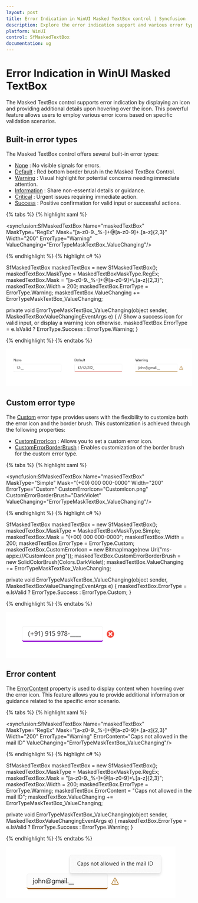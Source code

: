 ```yaml
---
layout: post
title: Error Indication in WinUI Masked TextBox control | Syncfusion
description: Explore the error indication support and various error types supported by the WinUI Masked TextBox control to enhance user experience and input validation.
platform: WinUI
control: SfMaskedTextBox
documentation: ug
---
```


# Error Indication in WinUI Masked TextBox

The Masked TextBox control supports error indication by displaying an icon and providing additional details upon hovering over the icon. This powerful feature allows users to employ various error icons based on specific validation scenarios.

## Built-in error types

The Masked TextBox control offers several built-in error types:

* [None](https://help.syncfusion.com/cr/winui/Syncfusion.UI.Xaml.Editors.ErrorType.html#Syncfusion_UI_Xaml_Editors_ErrorType_None) : No visible signals for errors.
* [Default](https://help.syncfusion.com/cr/winui/Syncfusion.UI.Xaml.Editors.ErrorType.html#Syncfusion_UI_Xaml_Editors_ErrorType_Default) : Red bottom border brush in the Masked TextBox Control.
* [Warning](https://help.syncfusion.com/cr/winui/Syncfusion.UI.Xaml.Editors.ErrorType.html#Syncfusion_UI_Xaml_Editors_ErrorType_Warning) : Visual highlight for potential concerns needing immediate attention.
* [Information](https://help.syncfusion.com/cr/winui/Syncfusion.UI.Xaml.Editors.ErrorType.html#Syncfusion_UI_Xaml_Editors_ErrorType_Information) : Share non-essential details or guidance.
* [Critical](https://help.syncfusion.com/cr/winui/Syncfusion.UI.Xaml.Editors.ErrorType.html#Syncfusion_UI_Xaml_Editors_ErrorType_Critical) : Urgent issues requiring immediate action.
* [Success](https://help.syncfusion.com/cr/winui/Syncfusion.UI.Xaml.Editors.ErrorType.html#Syncfusion_UI_Xaml_Editors_ErrorType_Success) : Positive confirmation for valid input or successful actions.

{% tabs %}
{% highlight xaml %}

<syncfusion:SfMaskedTextBox Name="maskedTextBox"
                            MaskType="RegEx" 
                            Mask="[a-z0-9._%-]+@[a-z0-9]+\.[a-z]{2,3}" 
                            Width="200"
                            ErrorType="Warning"
                            ValueChanging="ErrorTypeMaskTextBox_ValueChanging"/>

{% endhighlight %}
{% highlight c# %}

SfMaskedTextBox maskedTextBox = new SfMaskedTextBox();
maskedTextBox.MaskType = MaskedTextBoxMaskType.RegEx;
maskedTextBox.Mask = "[a-z0-9._%-]+@[a-z0-9]+\\.[a-z]{2,3}";
maskedTextBox.Width = 200;
maskedTextBox.ErrorType = ErrorType.Warning;
maskedTextBox.ValueChanging += ErrorTypeMaskTextBox_ValueChanging;

private void ErrorTypeMaskTextBox_ValueChanging(object sender, MaskedTextBoxValueChangingEventArgs e)
{
    // Show a success icon for valid input, or display a warning icon otherwise.
    maskedTextBox.ErrorType = e.IsValid ? ErrorType.Success : ErrorType.Warning;
}

{% endhighlight %}
{% endtabs %}

![WinUI Masked TextBox control with error type.](MaskedTextBox_images/winui_masked_textbox_errortype.png)

## Custom error type

The [Custom](https://help.syncfusion.com/cr/winui/Syncfusion.UI.Xaml.Editors.ErrorType.html#Syncfusion_UI_Xaml_Editors_ErrorType_Custom) error type provides users with the flexibility to customize both the error icon and the border brush. This customization is achieved through the following properties:

* [CustomErrorIcon](https://help.syncfusion.com/cr/winui/Syncfusion.UI.Xaml.Editors.SfMaskedTextBox.html#Syncfusion_UI_Xaml_Editors_SfMaskedTextBox_CustomErrorIcon) : Allows you to set a custom error icon.
* [CustomErrorBorderBrush](https://help.syncfusion.com/cr/winui/Syncfusion.UI.Xaml.Editors.SfMaskedTextBox.html#Syncfusion_UI_Xaml_Editors_SfMaskedTextBox_CustomErrorBorderBrush) : Enables customization of the border brush for the custom error type.


{% tabs %}
{% highlight xaml %}

<syncfusion:SfMaskedTextBox Name="maskedTextBox"
                            MaskType="Simple" 
                            Mask="(+00) 000 000-0000" 
                            Width="200"
                            ErrorType="Custom"
                            CustomErrorIcon="CustomIcon.png"
                            CustomErrorBorderBrush="DarkViolet"
                            ValueChanging="ErrorTypeMaskTextBox_ValueChanging"/>

{% endhighlight %}
{% highlight c# %}

SfMaskedTextBox maskedTextBox = new SfMaskedTextBox();
maskedTextBox.MaskType = MaskedTextBoxMaskType.Simple;
maskedTextBox.Mask = "(+00) 000 000-0000";
maskedTextBox.Width = 200;
maskedTextBox.ErrorType = ErrorType.Custom;
maskedTextBox.CustomErrorIcon = new BitmapImage(new Uri("ms-appx:///CustomIcon.png"));
maskedTextBox.CustomErrorBorderBrush = new SolidColorBrush(Colors.DarkViolet);
maskedTextBox.ValueChanging += ErrorTypeMaskTextBox_ValueChanging;

private void ErrorTypeMaskTextBox_ValueChanging(object sender, MaskedTextBoxValueChangingEventArgs e)
{
    maskedTextBox.ErrorType = e.IsValid ? ErrorType.Success : ErrorType.Custom;
}

{% endhighlight %}
{% endtabs %}

![WinUI Masked TextBox control with custom error type.](MaskedTextBox_images/winui_masked_textbox_errortype_custom.png)

## Error content

The [ErrorContent](https://help.syncfusion.com/cr/winui/Syncfusion.UI.Xaml.Editors.SfMaskedTextBox.html#Syncfusion_UI_Xaml_Editors_SfMaskedTextBox_ErrorContent) property is used to display content when hovering over the error icon. This feature allows you to provide additional information or guidance related to the specific error scenario.

{% tabs %}
{% highlight xaml %}

<syncfusion:SfMaskedTextBox Name="maskedTextBox"
                            MaskType="RegEx" 
                            Mask="[a-z0-9._%-]+@[a-z0-9]+\.[a-z]{2,3}" 
                            Width="200"
                            ErrorType="Warning"
                            ErrorContent="Caps not allowed in the mail ID"
                            ValueChanging="ErrorTypeMaskTextBox_ValueChanging"/>

{% endhighlight %}
{% highlight c# %}

SfMaskedTextBox maskedTextBox = new SfMaskedTextBox();
maskedTextBox.MaskType = MaskedTextBoxMaskType.RegEx;
maskedTextBox.Mask = "[a-z0-9._%-]+@[a-z0-9]+\\.[a-z]{2,3}";
maskedTextBox.Width = 200;
maskedTextBox.ErrorType = ErrorType.Warning;
maskedTextBox.ErrorContent = "Caps not allowed in the mail ID";
maskedTextBox.ValueChanging += ErrorTypeMaskTextBox_ValueChanging;

private void ErrorTypeMaskTextBox_ValueChanging(object sender, MaskedTextBoxValueChangingEventArgs e)
{
    maskedTextBox.ErrorType = e.IsValid ? ErrorType.Success : ErrorType.Warning;
}

{% endhighlight %}
{% endtabs %}

![WinUI Masked TextBox control with error content.](MaskedTextBox_images/winui_masked_textbox_errorcontent.png)
